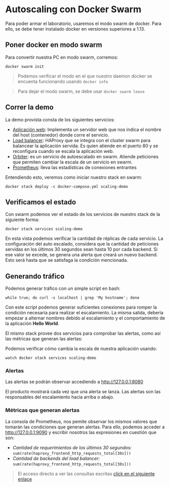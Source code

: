 # Autoscaling con Docker Swarm

Para poder armar el laboratorio, usaremos el modo swarm de docker. Para ello, se
debe tener instalado docker en versiones superiores a 1.13.

## Poner docker en modo swarm

Para convertir nuestra PC en modo swarm, corremos:

```
docker swarm init
```

> Podemos verificar el modo en el que nuestro daemon docker se encuenta
> funcionando usando `docker info`

> Para dejar el modo swarm, se debe usar `docker swarm leave`

## Correr la demo

La demo provista consta de los siguientes servicios:

* [Aplicación web](https://github.com/docker/dockercloud-hello-world): Implementa un
servidor web que nos indica el nombre del host (contenedor) donde corre el
servicio.
* [Load balancer](https://github.com/docker/dockercloud-haproxy/tree/master):
HAProxy que se integra con el cluster swarm para balancear la
  aplicación servida. Es quien atiende en el puerto 80 y se reconfigura cuando
se escala la aplicación web.
* [Orbiter](https://github.com/gianarb/orbiter): es un servicio de autoescalado
  en swarm. Atiende peticiones que permiten cambiar la escala de un servicio en
swarm.
* [Prometheus](): lleva las estadísticas de conexiones entrantes 

Entendiendo esto, veremos como iniciar nuestro stack en swarm:

```
docker stack deploy -c docker-compose.yml scaling-demo
```

## Verificamos el estado

Con swarm podemos ver el estado de los servicios de nuestro stack de la siguiente
forma:

```
docker stack services scaling-demo
```

En esta vista podemos verificar la cantidad de réplicas de cada servicio. La
configuración del auto escalado, considera que la cantidad de peticiones
servidas en los últimos 30 segundos sean hasta 10 por cada backend. Si ese valor
se excede, se genera una alerta que creará un nuevo backend. Esto será hasta que
se satisfaga la condición mencionada.

## Generando tráfico

Podemos generar tráfico con un simple script en bash:

```
while true; do curl -s localhost | grep 'My hostname'; done
```

Con este script podemos generar suficientes conexiones para romper la condición
necesaria para realizar el escalamiento.
La misma salida, debería empezar a alternar nombres debido al escalamiento y el
comportamiento de la aplicación **Hello World**.

El mismo stack provee dos servicios para comprobar las alertas, como así las
métricas que generan las alertas:

Podemos verificar cómo cambia la escala de nuestra aplicación usando:

```
watch docker stack services scaling-demo
```

### Alertas

Las alertas se podrán observar accediendo a http://127.0.0.1:8080

El producto mostrará cada vez que una alerta se lanza. Las alertas son las
responsables del escalamiento hacia arriba o abajo.

### Métricas que generan alertas

La consola de Prometheus, nos pemite observar los mismos valores que tomarán las
condiciones que generan alertas. Para ello, podemos acceder a
http://127.0.0.1:9090 y escribir nosotros las expresiones en cuestión que son:

* _Cantidad de requerimientos de los últimos 30 segundos:_ `sum(rate(haproxy_frontend_http_requests_total[30s]))`
* _Cantidad de backends del load balancer:_ `sum(rate(haproxy_frontend_http_requests_total[30s]))`

> El acceso directo a ver las consultas escritas [click en el siguiente
> enlace](http://127.0.0.1:9090/graph?g0.range_input=1h&g0.expr=sum(rate(haproxy_frontend_http_requests_total%5B30s%5D))&g0.tab=1&g1.range_input=1h&g1.expr=max(haproxy_backend_current_server)&g1.tab=1)
